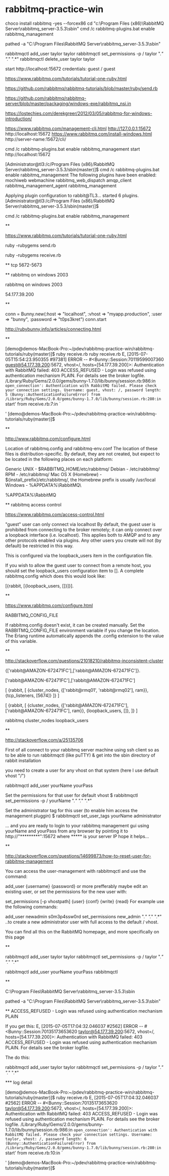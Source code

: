 # rabbitmq-practice-win

choco install rabbitmq -yes --forcex86
cd "c:\Program Files (x86)\RabbitMQ Server\rabbitmq_server-3.5.3\sbin"
cmd /c rabbitmq-plugins.bat enable rabbitmq_management

pathed -a "C:\Program Files\RabbitMQ Server\rabbitmq_server-3.5.3\sbin"

rabbitmqctl add_user taylor taylor
rabbitmqctl set_permissions -p / taylor ".*" ".*" ".*"
rabbitmqctl delete_user taylor taylor



start http://localhost:15672
credentials: guest / guest



https://www.rabbitmq.com/tutorials/tutorial-one-ruby.html



https://github.com/rabbitmq/rabbitmq-tutorials/blob/master/ruby/send.rb



https://github.com/rabbitmq/rabbitmq-server/blob/master/packaging/windows-exe/rabbitmq_nsi.in


https://lostechies.com/derekgreer/2012/03/05/rabbitmq-for-windows-introduction/



https://www.rabbitmq.com/management-cli.html
http://127.0.0.1:15672
http://localhost:15672
https://www.rabbitmq.com/install-windows.html
http://server-name:15672/cli/

cmd /c rabbitmq-plugins.bat enable rabbitmq_management
start http://localhost:15672

[Administrator@tl3:/c/Program Files (x86)/RabbitMQ Server/rabbitmq_server-3.5.3/sbin(master)]$ cmd /c rabbitmq-plugins.bat enable rabbitmq_management
The following plugins have been enabled:
  mochiweb
  webmachine
  rabbitmq_web_dispatch
  amqp_client
  rabbitmq_management_agent
  rabbitmq_management

Applying plugin configuration to rabbit@TL3... started 6 plugins.
[Administrator@tl3:/c/Program Files (x86)/RabbitMQ Server/rabbitmq_server-3.5.3/sbin(master)]$

cmd /c rabbitmq-plugins.bat enable rabbitmq_management

**

https://www.rabbitmq.com/tutorials/tutorial-one-ruby.html

ruby -rubygems send.rb

ruby -rubygems receive.rb


** tcp 5672-5673

** rabbitmq on windows 2003

rabbitmq on windows 2003

54.177.39.200


**

conn = Bunny.new(:host => "localhost", :vhost => "myapp.production", :user => "bunny", :password => "t0ps3kret")
conn.start

http://rubybunny.info/articles/connecting.html


**

[demo@demos-MacBook-Pro:~/pdev/rabbitmq-practice-win/rabbitmq-tutorials/ruby(master)]$ ruby receive.rb
ruby receive.rb
E, [2015-07-05T15:54:23.950355 #97381] ERROR -- #<Bunny::Session:70119599007360 guest@54.177.39.200:5672, vhost=/, hosts=[54.177.39.200]>: Authentication with RabbitMQ failed: 403 ACCESS_REFUSED - Login was refused using authentication mechanism PLAIN. For details see the broker logfile.
/Library/Ruby/Gems/2.0.0/gems/bunny-1.7.0/lib/bunny/session.rb:986:in `open_connection': Authentication with RabbitMQ failed. Please check your connection settings. Username: guest, vhost: /, password length: 5 (Bunny::AuthenticationFailureError)
	from /Library/Ruby/Gems/2.0.0/gems/bunny-1.7.0/lib/bunny/session.rb:280:in `start'
	from receive.rb:7:in `<main>'
[demo@demos-MacBook-Pro:~/pdev/rabbitmq-practice-win/rabbitmq-tutorials/ruby(master)]$

**

http://www.rabbitmq.com/configure.html

Location of rabbitmq.config and rabbitmq-env.conf
The location of these files is distribution-specific. By default, they are not created, but expect to be located in the following places on each platform:

Generic UNIX - $RABBITMQ_HOME/etc/rabbitmq/
Debian - /etc/rabbitmq/
RPM - /etc/rabbitmq/
Mac OS X (Homebrew) - ${install_prefix}/etc/rabbitmq/, the Homebrew prefix is usually /usr/local
Windows - %APPDATA%\RabbitMQ\

%APPDATA%\RabbitMQ


** rabbitmq access control

https://www.rabbitmq.com/access-control.html


"guest" user can only connect via localhost
By default, the guest user is prohibited from connecting to the broker remotely; it can only connect over a loopback interface (i.e. localhost). This applies both to AMQP and to any other protocols enabled via plugins. Any other users you create will not (by default) be restricted in this way.

This is configured via the loopback_users item in the configuration file.

If you wish to allow the guest user to connect from a remote host, you should set the loopback_users configuration item to []. A complete rabbitmq.config which does this would look like:

[{rabbit, [{loopback_users, []}]}].


**

https://www.rabbitmq.com/configure.html

RABBITMQ_CONFIG_FILE


If rabbitmq.config doesn't exist, it can be created manually. Set the
RABBITMQ_CONFIG_FILE environment variable if you change the
location. The Erlang runtime automatically appends the .config extension
to the value of this variable.


**

http://stackoverflow.com/questions/21018210/rabbitmq-inconsistent-cluster

{['rabbit@AMAZON-672471FC'],['rabbit@AMAZON-672471FC']}.

['rabbit@AMAZON-672471FC'],['rabbit@AMAZON-672471FC']

[
  {rabbit, [
    {cluster_nodes, {['rabbit@rmq01', 'rabbit@rmq02'], ram}},
    {tcp_listeners, [5674]}
  ]}
]


[
  {rabbit, [
    {cluster_nodes, {['rabbit@AMAZON-672471FC'],['rabbit@AMAZON-672471FC'], ram}},
    {loopback_users, []},
  ]}
]


rabbitmq cluster_nodes loopback_users


**

http://stackoverflow.com/a/25135706

First of all connect to your rabbitmq server machine using ssh client so
as to be able to run rabbitmqctl (like puTTY) & get into the sbin
directory of rabbit installation

you need to create a user for any vhost on that system (here I use default vhost "/")

rabbitmqctl add_user yourName yourPass

Set the permissions for that user for default vhost
$ rabbitmqctl set_permissions -p / yourName ".*" ".*" ".*"

Set the administrator tag for this user (to enable him access the management pluggin)
$ rabbitmqctl set_user_tags yourName administrator

... and you are ready to login to your rabbitmq management gui using yourName and yourPass from any browser by pointing it to http://"*********":15672 where ***** is your server IP hope it helps...



**

http://stackoverflow.com/questions/14699873/how-to-reset-user-for-rabbitmq-management

You can access the user-management with rabbitmqctl and use the command:

add_user {username} {password}
or more prefferably maybe edit an existing user, or set the permissions for the new user with:

set_permissions [-p vhostpath] {user} {conf} {write} {read}
For example use the following commands:

add_user newadmin s0m3p4ssw0rd
set_permissions new_admin ".*" ".*" ".*"
..to create a new administrator user with full access to the default / vhost.

You can find all this on the RabbitMQ homepage, and more specifically on this page

**

rabbitmqctl add_user taylor taylor
rabbitmqctl set_permissions -p / taylor ".*" ".*" ".*"

rabbitmqctl add_user yourName yourPass
rabbitmqctl


**

C:\Program Files\RabbitMQ Server\rabbitmq_server-3.5.3\sbin

pathed -a "C:\Program Files\RabbitMQ Server\rabbitmq_server-3.5.3\sbin"


** ACCESS_REFUSED - Login was refused using authentication mechanism PLAIN

If you get this:
E, [2015-07-05T17:04:32.046037 #2562] ERROR -- #<Bunny::Session:70135173653620 taylor@54.177.39.200:5672, vhost=/, hosts=[54.177.39.200]>: Authentication with RabbitMQ failed: 403 ACCESS_REFUSED - Login was refused using authentication mechanism PLAIN. For details see the broker logfile.

The do this:

rabbitmqctl add_user taylor taylor
rabbitmqctl set_permissions -p / taylor ".*" ".*" ".*"

*** log detail

[demo@demos-MacBook-Pro:~/pdev/rabbitmq-practice-win/rabbitmq-tutorials/ruby(master)]$ ruby receive.rb
E, [2015-07-05T17:04:32.046037 #2562] ERROR -- #<Bunny::Session:70135173653620 taylor@54.177.39.200:5672, vhost=/, hosts=[54.177.39.200]>: Authentication with RabbitMQ failed: 403 ACCESS_REFUSED - Login was refused using authentication mechanism PLAIN. For details see the broker logfile.
/Library/Ruby/Gems/2.0.0/gems/bunny-1.7.0/lib/bunny/session.rb:986:in `open_connection': Authentication with RabbitMQ failed. Please check your connection settings. Username: taylor, vhost: /, password length: 6 (Bunny::AuthenticationFailureError)
	from /Library/Ruby/Gems/2.0.0/gems/bunny-1.7.0/lib/bunny/session.rb:280:in `start'
	from receive.rb:10:in `<main>'
[demo@demos-MacBook-Pro:~/pdev/rabbitmq-practice-win/rabbitmq-tutorials/ruby(master)]$